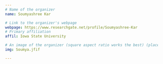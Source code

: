 ```yaml
---
# Name of the organizer
name: Soumyashree Kar

# Link to the organizer's webpage
webpage: https://www.researchgate.net/profile/Soumyashree-Kar
# Primary affiliation
affil: Iowa State University

# An image of the organizer (square aspect ratio works the best) (place in the `assets/img/organizers` directory)
img: Soumya.jfif

---
```

